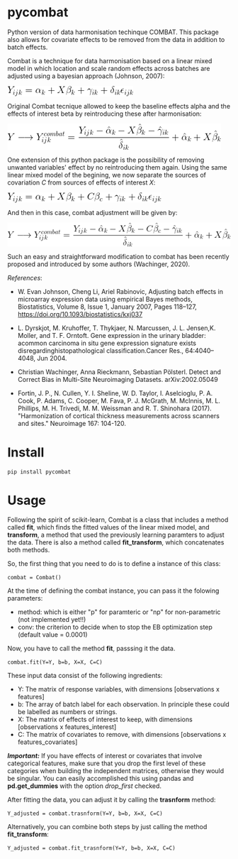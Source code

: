 # pycombat

Python version of data harmonisation techinque COMBAT. This package also allows for covariate effects to be removed from the data in addition to batch effects.

Combat is a technique for data harmonisation based on a linear mixed model in which location and scale random effects across batches are adjusted using a bayesian approach (Johnson, 2007):

<img src="images/eq1.png" align="center"/>

Original Combat tecnique allowed to keep the baseline effects alpha and the effects of interest beta by reintroducing these after harmonisation:

<img src="images/eq2.png" align="center"/>

One extension of this python package is the possibility of removing unwanted variables' effect by no reintroducing them again. Using the same linear mixed model of the begining, we now separate the sources of covariation *C* from sources of effects of interest *X*:

<img src="images/eq3.png" align="center"/>

And then in this case, combat adjustment will be given by:

<img src="images/eq4.png" align="center"/>

Such an easy and straightforward modification to combat has been recently proposed and introduced by some authors (Wachinger, 2020).

*References*:

- W. Evan Johnson, Cheng Li, Ariel Rabinovic, Adjusting batch effects in microarray expression data using empirical Bayes methods, Biostatistics, Volume 8, Issue 1, January 2007, Pages 118–127, https://doi.org/10.1093/biostatistics/kxj037

- L. Dyrskjot, M. Kruhoffer, T. Thykjaer, N. Marcussen, J. L. Jensen,K. Moller, and T. F. Orntoft. Gene expression in the urinary bladder: acommon carcinoma in situ gene expression signature exists disregardinghistopathological classification.Cancer Res., 64:4040–4048, Jun 2004.

- Christian Wachinger, Anna Rieckmann, Sebastian Pölsterl. Detect and Correct Bias in Multi-Site Neuroimaging Datasets. arXiv:2002.05049

- Fortin, J. P., N. Cullen, Y. I. Sheline, W. D. Taylor, I. Aselcioglu, P. A. Cook, P. Adams, C. Cooper, M. Fava, P. J. McGrath, M. McInnis, M. L. Phillips, M. H. Trivedi, M. M. Weissman and R. T. Shinohara (2017). "Harmonization of cortical thickness measurements across scanners and sites." Neuroimage 167: 104-120.

# Install

    pip install pycombat

# Usage

Following the spirit of scikit-learn, Combat is a class that includes a method called **fit**, which finds the fitted values of the linear mixed model, and **transform**, a method that used the previously learning paramters to adjust the data. There is also a method called **fit_transform**, which concatenates both methods.

So, the first thing that you need to do is to define a instance of this class:

    combat = Combat()

At the time of defining the combat instance, you can pass it the folowing parameters:

  - method: which is either "p" for paramteric or "np" for non-parametric (not implemented yet!!)
  - conv: the criterion to decide when to stop the EB optimization step (default value = 0.0001)

Now, you have to call the method **fit**, passsing it the data.

    combat.fit(Y=Y, b=b, X=X, C=C)

 These input data consist of the following ingredients:

  - Y: The matrix of response variables, with dimensions [observations x features]
  - b: The array of batch label for each observation. In principle these could be labelled as numbers or strings.
  - X: The matrix of effects of interest to keep, with dimensions [observations x features_interest]
  - C: The matrix of covariates to remove, with dimensions [observations x features_covariates]

***Important:***  If you have effects of interest or covariates that involve categorical features, make sure that you drop the first level of these categories when building the independent matrices, otherwise they would be singular. You can easily accomplished this using pandas and **pd.get_dummies** with the option *drop_first* checked.

After fitting the data, you can adjust it by calling the **trasnform** method:

    Y_adjusted = combat.trasnform(Y=Y, b=b, X=X, C=C)

Alternatively, you can combine both steps by just calling the method **fit_transform**:

    Y_adjusted = combat.fit_trasnform(Y=Y, b=b, X=X, C=C)
